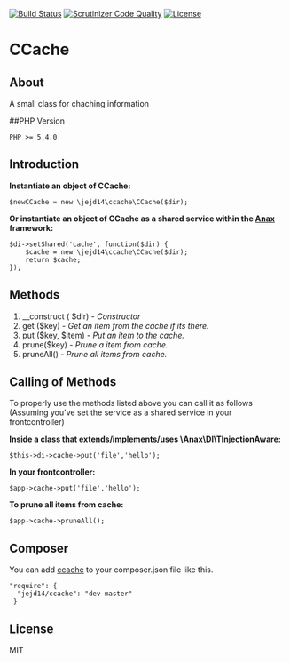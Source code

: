 [![Build Status](https://scrutinizer-ci.com/g/JesperJohnsson/CLog/badges/build.png?b=master)](https://scrutinizer-ci.com/g/JesperJohnsson/CLog/build-status/master) [![Scrutinizer Code Quality](https://scrutinizer-ci.com/g/JesperJohnsson/CLog/badges/quality-score.png?b=master)](https://scrutinizer-ci.com/g/JesperJohnsson/CLog/?branch=master) [![License](https://poser.pugx.org/dlid/cdbyuml/license.svg)](https://packagist.org/packages/jejd14/ccache)

# CCache
## About
A small class for chaching information

##PHP Version
<pre><code>PHP >= 5.4.0</code></pre>

## Introduction
__Instantiate an object of CCache:__
<pre><code>$newCCache = new \jejd14\ccache\CCache($dir);</code></pre>

__Or instantiate an object of CCache as a shared service within the [Anax](https://github.com/mosbth/Anax-MVC) framework:__
<pre><code>$di->setShared('cache', function($dir) {
    $cache = new \jejd14\ccache\CCache($dir);
    return $cache;
});</code></pre>

## Methods

1. __construct ( $dir) - *Constructor*
2. get ($key) - *Get an item from the cache if its there.*
3. put ($key, $item) - *Put an item to the cache.*
4. prune($key) - *Prune a item from cache.*
5. pruneAll() - *Prune all items from cache.*

## Calling of Methods
To properly use the methods listed above you can call it as follows
(Assuming you've set the service as a shared service in your frontcontroller)

__Inside a class that extends/implements/uses \Anax\DI\TInjectionAware:__
<pre><code>$this->di->cache->put('file','hello');</code></pre>

__In your frontcontroller:__
<pre><code>$app->cache->put('file','hello');</code></pre>

__To prune all items from cache:__
<pre><code>$app->cache->pruneAll();</code></pre>

## Composer
You can add [ccache](https://packagist.org/packages/jejd14/ccache) to your composer.json file like this.

<pre><code>"require": {
  "jejd14/ccache": "dev-master"
 }</code></pre>
 
## License
 MIT
